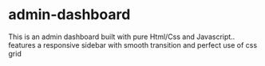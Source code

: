 # admin-dashboard
This is an admin dashboard built with pure Html/Css and Javascript.. features a responsive sidebar with smooth transition and perfect use of css grid
